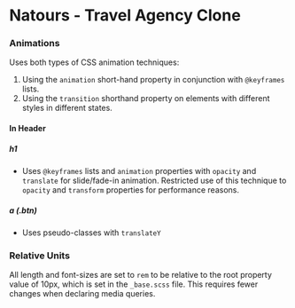 Natours - Travel Agency Clone
=======
### Animations
Uses both types of CSS animation techniques:

1.  Using the `animation` short-hand property in conjunction with `@keyframes` lists.
2. Using the `transition` shorthand property on elements with different styles in different states.

#### In Header

##### **h1**
- Uses `@keyframes` lists and `animation` properties with `opacity` and `translate` for slide/fade-in animation. Restricted use of this technique to `opacity` and `transform` properties for performance reasons.

##### **a (.btn)**
- Uses pseudo-classes with `translateY`

### Relative Units
All length and font-sizes are set to `rem` to be relative to the root property value of 10px, which is set in the `_base.scss` file. This requires fewer changes when declaring media queries.